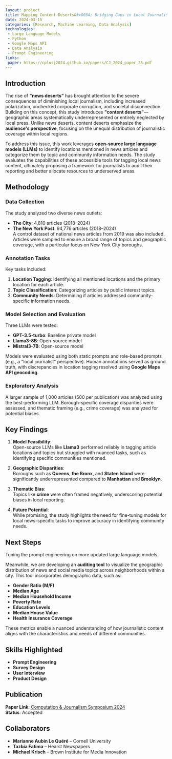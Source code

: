 ```yaml
---
layout: project
title: Mapping Content Deserts&#x003A; Bridging Gaps in Local Journalism
date: 2024-03-15
categories: [Research, Machine Learning, Data Analysis]
technologies:
 - Large Language Models
 - Python
 - Google Maps API
 - Data Analysis 
 - Prompt Engineering
links:
 paper: https://cplusj2024.github.io/papers/CJ_2024_paper_25.pdf
---
```


## Introduction

The rise of **"news deserts"** has brought attention to the severe consequences of diminishing local journalism, including increased polarization, unchecked corporate corruption, and societal disconnection. Building on this concept, this study introduces **"content deserts"**—geographic areas systematically underrepresented or entirely neglected by local press. Unlike news deserts, content deserts emphasize the **audience's perspective**, focusing on the unequal distribution of journalistic coverage within local regions.

To address this issue, this work leverages **open-source large language models (LLMs)** to identify locations mentioned in news articles and categorize them by topic and community information needs. The study evaluates the capabilities of these accessible tools for tagging local news content, ultimately proposing a framework for journalists to audit their reporting and better allocate resources to underserved areas.

## Methodology

### Data Collection
The study analyzed two diverse news outlets:  
- **The City**: 4,810 articles (2018–2024)  
- **The New York Post**: 94,776 articles (2018–2024)  
A control dataset of national news articles from 2019 was also included. Articles were sampled to ensure a broad range of topics and geographic coverage, with a particular focus on New York City boroughs.

### Annotation Tasks
Key tasks included:  
1. **Location Tagging**: Identifying all mentioned locations and the primary location for each article.  
2. **Topic Classification**: Categorizing articles by public interest topics.  
3. **Community Needs**: Determining if articles addressed community-specific information needs.  

### Model Selection and Evaluation
Three LLMs were tested:  
- **GPT-3.5-turbo**: Baseline private model  
- **Llama3-8B**: Open-source model  
- **Mistral3-7B**: Open-source model  

Models were evaluated using both static prompts and role-based prompts (e.g., a "local journalist" perspective). Human annotations served as ground truth, with discrepancies in location tagging resolved using **Google Maps API geocoding**.

### Exploratory Analysis
A larger sample of 1,000 articles (500 per publication) was analyzed using the best-performing LLM. Borough-specific coverage disparities were assessed, and thematic framing (e.g., crime coverage) was analyzed for potential biases.

## Key Findings

1. **Model Feasibility**:  
  Open-source LLMs like **Llama3** performed reliably in tagging article locations and topics but struggled with nuanced tasks, such as identifying specific communities mentioned.

2. **Geographic Disparities**:  
  Boroughs such as **Queens**, **the Bronx**, and **Staten Island** were significantly underrepresented compared to **Manhattan** and **Brooklyn**.

3. **Thematic Bias**:  
  Topics like **crime** were often framed negatively, underscoring potential biases in local reporting.

4. **Future Potential**:  
  While promising, the study highlights the need for fine-tuning models for local news-specific tasks to improve accuracy in identifying community needs.

## Next Steps

Tuning the prompt engineering on more updated large language models.

Meanwhile, we are developing an **auditing tool** to visualize the geographic distribution of news and social media topics across neighborhoods within a city. This tool incorporates demographic data, such as:  
- **Gender Ratio (M/F)**  
- **Median Age**  
- **Median Household Income**  
- **Poverty Rate**  
- **Education Levels**  
- **Median House Value**  
- **Health Insurance Coverage**  

These metrics enable a nuanced understanding of how journalistic content aligns with the characteristics and needs of different communities.

## Skills Highlighted

- **Prompt Engineering**  
- **Survey Design**  
- **User Interview**  
- **Product Design**  

## Publication

**Paper Link**: [Computation & Journalism Symposium 2024](https://cplusj2024.github.io/papers/CJ_2024_paper_25.pdf)  
**Status**: Accepted  

## Collaborators

- **Marianne Aubin Le Quéré** – Cornell University  
- **Tazbia Fatima** – Hearst Newspapers  
- **Michael Krisch** – Brown Institute for Media Innovation